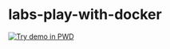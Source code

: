 # labs-play-with-docker
[![Try demo in PWD](https://raw.githubusercontent.com/play-with-docker/stacks/master/assets/images/button.png)](https://labs.play-with-docker.com/?stack=https://raw.githubusercontent.com/pli01/labs-play-with-docker/master/stack.yml)
